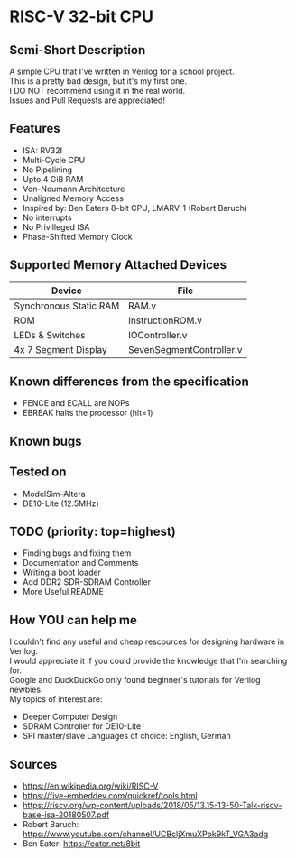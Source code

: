 # RISC-V 32-bit CPU
## Semi-Short Description
A simple CPU that I've written in Verilog for a school project.<br>
This is a pretty bad design, but it's my first one.<br>
I DO NOT recommend using it in the real world.<br>
Issues and Pull Requests are appreciated!<br>

## Features
- ISA: RV32I
- Multi-Cycle CPU
- No Pipelining
- Upto 4 GiB RAM
- Von-Neumann Architecture
- Unaligned Memory Access
- Inspired by: Ben Eaters 8-bit CPU, LMARV-1 (Robert Baruch)
- No interrupts
- No Privilleged ISA
- Phase-Shifted Memory Clock

## Supported Memory Attached Devices
Device | File
-------|-----
Synchronous Static RAM | RAM.v
ROM | InstructionROM.v
LEDs & Switches | IOController.v
4x 7 Segment Display | SevenSegmentController.v

## Known differences from the specification
- FENCE and ECALL are NOPs
- EBREAK halts the processor (hlt=1)

## Known bugs

## Tested on
- ModelSim-Altera
- DE10-Lite (12.5MHz)

## TODO (priority: top=highest)
- Finding bugs and fixing them
- Documentation and Comments
- Writing a boot loader
- Add DDR2 SDR-SDRAM Controller
- More Useful README

## How YOU can help me
I couldn't find any useful and cheap rescources for designing hardware in Verilog.<br>
I would appreciate it if you could provide the knowledge that I'm searching for.<br>
Google and DuckDuckGo only found beginner's tutorials for Verilog newbies.<br>
My topics of interest are:
- Deeper Computer Design
- SDRAM Controller for DE10-Lite
- SPI master/slave
Languages of choice: English, German<br>

## Sources
- https://en.wikipedia.org/wiki/RISC-V
- https://five-embeddev.com/quickref/tools.html
- https://riscv.org/wp-content/uploads/2018/05/13.15-13-50-Talk-riscv-base-isa-20180507.pdf
- Robert Baruch: https://www.youtube.com/channel/UCBcljXmuXPok9kT_VGA3adg
- Ben Eater: https://eater.net/8bit
